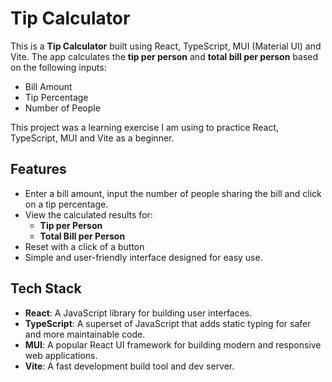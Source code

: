 # Tip Calculator

This is a **Tip Calculator** built using React, TypeScript, MUI (Material UI) and Vite. The app calculates the **tip per person** and **total bill per person** based on the following inputs:

- Bill Amount
- Tip Percentage
- Number of People

This project was a learning exercise I am using to practice React, TypeScript, MUI and Vite as a beginner.

## Features

- Enter a bill amount, input the number of people sharing the bill and click on a tip percentage.
- View the calculated results for:
  - **Tip per Person**
  - **Total Bill per Person**
- Reset with a click of a button
- Simple and user-friendly interface designed for easy use.

## Tech Stack

- **React**: A JavaScript library for building user interfaces.
- **TypeScript**: A superset of JavaScript that adds static typing for safer and more maintainable code.
- **MUI**: A popular React UI framework for building modern and responsive web applications.
- **Vite**: A fast development build tool and dev server.
